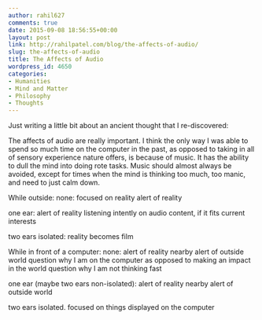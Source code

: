```yaml
---
author: rahil627
comments: true
date: 2015-09-08 18:56:55+00:00
layout: post
link: http://rahilpatel.com/blog/the-affects-of-audio/
slug: the-affects-of-audio
title: The Affects of Audio
wordpress_id: 4650
categories:
- Humanities
- Mind and Matter
- Philosophy
- Thoughts
---
```


Just writing a little bit about an ancient thought that I re-discovered:

The affects of audio are really important. I think the only way I was able to spend so much time on the computer in the past, as opposed to taking in all of sensory experience nature offers, is because of music. It has the ability to dull the mind into doing rote tasks. Music should almost always be avoided, except for times when the mind is thinking too much, too manic, and need to just calm down.

While outside:
none:
focused on reality
alert of reality

one ear:
alert of reality
listening intently on audio content, if it fits current interests

two ears isolated:
reality becomes film


While in front of a computer:
none:
alert of reality nearby
alert of outside world
question why I am on the computer as opposed to making an impact in the world
question why I am not thinking fast

one ear (maybe two ears non-isolated):
alert of reality nearby
alert of outside world

two ears isolated.
focused on things displayed on the computer
